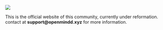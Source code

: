 <img src="https://raw.githubusercontent.com/open-mindd/open-mindd.github.io//master/src/cover.png?sanitize=true&raw=true" /><br />


This is the official website of this community, currently under reformation.
contact at __support@openmindd.xyz__ for more information.



